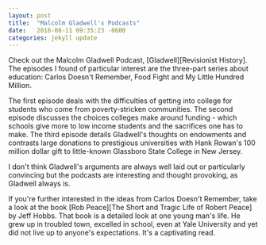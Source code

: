 ```yaml
---
layout: post
title:  "Malcolm Gladwell's Podcasts"
date:   2016-08-11 09:35:23 -0600
categories: jekyll update
---
```


Check out the Malcolm Gladwell Podcast, [Gladwell][Revisionist History]. The episodes I found of particular interest are
the three-part series about education: Carlos Doesn't Remember, Food Fight and My Little 
Hundred Million. 

The first episode deals with the difficulties of getting into college for students who come 
from poverty-stricken communities. The second episode discusses the choices colleges make 
around funding - which schools give more to low income students and the sacrifices one has to make. 
The third episode details Gladwell's thoughts on endowments and contrasts large donations 
to prestigious universities with Hank Rowan's 100 million dollar gift to little-known 
Glassboro State College in New Jersey. 

I don't think Gladwell's arguments are always well laid out or particularly convincing but the
podcasts are interesting and thought provoking, as Gladwell always is. 

If you're further interested in the ideas from Carlos Doesn't Remember, take a look at the 
book [Rob Peace][The Short and Tragic Life of Robert Peace] by Jeff Hobbs.
That book is a detailed look at one young man's life. He grew up in troubled town, excelled in school, even at
Yale University and yet did not live up to anyone's expectations. It's a captivating read.

[Gladwell]: http://revisionisthistory.com/
[Rob Peace]: https://www.amazon.com/Short-Tragic-Life-Robert-Peace/dp/1476731918
[jekyll-docs]: http://jekyllrb.com/docs/home
[jekyll-gh]:   https://github.com/jekyll/jekyll
[jekyll-talk]: https://talk.jekyllrb.com/
